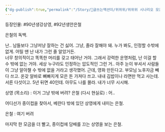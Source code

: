 ```yaml
---
{"dg-publish":true,"permalink":"/Story/🚂글쓰는액션이/위위위/위위위 시나리오 모음/03. 정말 괜찮은 척 하기/"}
---
```


등장인물: #90년생강상영, #92년생안은철

은철의 독백.

난.. 남들보다 그냥저냥 잘하는 건 싫어.
그냥, 졸라 잘해야 돼. 누가 봐도, 인정할 수밖에 없게.
어릴 땐 난 내가 그런 줄 알았거든.  
너무 창의적이고 똑똑한 머리를 갖고 태어난 거야. 
그래서 강력한 운명처럼, 난 이걸 할 수 밖에 없는 거야. 
세상 누구라도 인정하는 압도적인 그런 거.. 
아주 눈이 부셔서 사람들이 그냥 알아챌 수 밖에 없을 거라고 생각했어. 
근데, 영화 만든다고. 부모님 노후자금 빼다 쓰고. 
온갖 알바로 뼈빠지게 모은 돈 가져다 쓰고. 
내내 김밥이나 라면만 먹고 사는데.
서른 다섯이고. 5년 뒤면 40인데.
아무도 나를 몰라. 
내가 너무 시시해. 

상영 (목소리) : 이거 그냥 밖에 버려?
은철 (다시 현실로) : 어.. 

어디선가 종이컵을 찾아서, 베란다 밖에 있던 상영에게 내미는 은철.

은철 : 여기 버려

마지막 한 모금을 더 빨고, 종이컵에 담배를 끄는 상영을 보는 은철.
